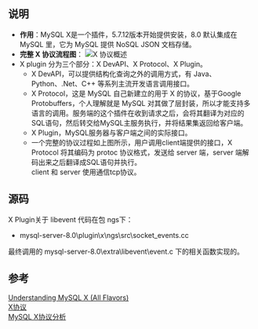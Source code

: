 ## 说明
* **作用**：MySQL X是一个插件，5.7.12版本开始提供安装，8.0 默认集成在 MySQL 里，它为 MySQL 提供 NoSQL JSON 文档存储。
* **完整 X 协议流程图**： 
![X 协议概述](https://dev.mysql.com/doc/dev/mysql-server/latest/inline_umlgraph_46.png)
* X plugin 分为三个部分：X DevAPI、X Protocol、X Plugin。
  * X DevAPI，可以提供结构化查询之外的调用方式，有 Java、Python、.Net、C++ 等系列主流开发语言调用接口。
  * X Protocol，这是 MySQL 自己新建立的用于 X 的协议，基于Google Protobuffers，个人理解就是 MySQL 对其做了层封装，所以才能支持多语言的调用。服务端的这个插件在收到请求之后，会将其翻译为对应的SQL语句，然后转交给MySQL主服务执行，并将结果集返回给客户端。
  * X Plugin，MySQL服务器与客户端之间的实际接口。
  * 一个完整的协议过程如上图所示，用户调用client端提供的接口，X Protocol 将其编码为 protoc 协议格式，发送给 server 端，server 端解码出来之后翻译成SQL语句并执行。  
  client 和 server 使用通信tcp协议。

## 源码
X Plugin关于 libevent 代码在包 ngs下：
+ mysql-server-8.0\plugin\x\ngs\src\socket_events.cc

最终调用的 mysql-server-8.0\extra\libevent\event.c 下的相关函数实现的。

## 参考
[Understanding MySQL X (All Flavors)](https://www.percona.com/blog/2019/01/07/understanding-mysql-x-all-flavors/)  
[X协议](https://dev.mysql.com/doc/dev/mysql-server/latest/mysqlx_protocol.html)  
[MySQL X协议分析](https://www.jianshu.com/p/b91f2a6311e9)  


